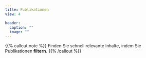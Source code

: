 ```yaml
---
title: Publikationen
view: 4

header:
  caption: ""
  image: ""
---
```


{{% callout note %}}
Finden Sie schnell relevante Inhalte, indem Sie Publikationen **filtern**.
{{% /callout %}}
